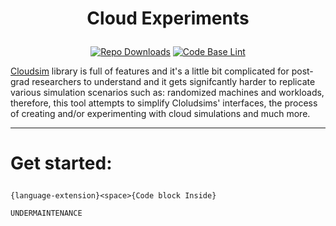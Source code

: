 <!--Title-->
# <p align="center" text-align="center">Cloud Experiments</p>

<!--Badges-->
<p align="center">
    <a href="https://github.com/cypherskar/CloudEx" alt="Downloads">
        <img alt="Repo Downloads" src="https://img.shields.io/github/downloads/cypherskar/CloudEx/total"></a>
    <a href="https://github.com/marketplace/actions/super-linter" alt="Code Base Linter">
        <img alt="Code Base Lint" src="https://github.com/cypherskar/CloudEx/workflows/Lint%20Code%20Base/badge.svg"></a>
</p>


<p align="left" text-align="left">
    <a href="https://github.com/Cloudslab/cloudsim/tree/cloudsim-4.0" >Cloudsim</a> library is full of features and it's a little bit complicated for post-grad researchers to understand and it gets signifcantly harder to replicate various simulation scenarios such as: randomized machines and workloads, therefore, this tool attempts to simplify Cloludsims' interfaces, the process of creating and/or experimenting with cloud simulations and much more.
</p>

---

<!--Get started-->
# <p align="left" text-align="left">Get started:</p>



```{language-extension}<space>{Code block Inside}```

```UNDERMAINTENANCE```
